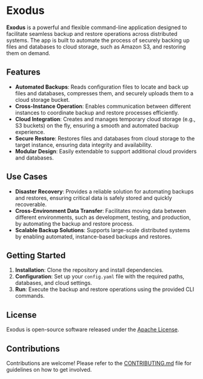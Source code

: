 # Exodus

**Exodus** is a powerful and flexible command-line application designed to facilitate seamless backup and restore operations across distributed systems. The app is built to automate the process of securely backing up files and databases to cloud storage, such as Amazon S3, and restoring them on demand. 

## Features

- **Automated Backups**: Reads configuration files to locate and back up files and databases, compresses them, and securely uploads them to a cloud storage bucket.
- **Cross-Instance Operation**: Enables communication between different instances to coordinate backup and restore processes efficiently.
- **Cloud Integration**: Creates and manages temporary cloud storage (e.g., S3 buckets) on the fly, ensuring a smooth and automated backup experience.
- **Secure Restore**: Restores files and databases from cloud storage to the target instance, ensuring data integrity and availability.
- **Modular Design**: Easily extendable to support additional cloud providers and databases.

## Use Cases

- **Disaster Recovery**: Provides a reliable solution for automating backups and restores, ensuring critical data is safely stored and quickly recoverable.
- **Cross-Environment Data Transfer**: Facilitates moving data between different environments, such as development, testing, and production, by automating the backup and restore process.
- **Scalable Backup Solutions**: Supports large-scale distributed systems by enabling automated, instance-based backups and restores.

## Getting Started

1. **Installation**: Clone the repository and install dependencies.
2. **Configuration**: Set up your `config.yaml` file with the required paths, databases, and cloud settings.
3. **Run**: Execute the backup and restore operations using the provided CLI commands.

## License

Exodus is open-source software released under the [Apache License](LICENSE).

## Contributions

Contributions are welcome! Please refer to the [CONTRIBUTING.md](CONTRIBUTING.md) file for guidelines on how to get involved.